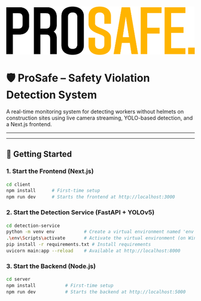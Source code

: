 ![ProSafe Logo](ProSafe_Logo.svg)


# 🛡️ ProSafe – Safety Violation Detection System

A real-time monitoring system for detecting workers without helmets on construction sites using live camera streaming, YOLO-based detection, and a Next.js frontend.

---

---

## 🚀 Getting Started




### 1. Start the Frontend (Next.js)

```bash
cd client
npm install      # First-time setup
npm run dev      # Starts the frontend at http://localhost:3000
```

### 2. Start the Detection Service (FastAPI + YOLOv5)

```bash
cd detection-service
python -m venv env           # Create a virtual environment named 'env' to isolate project dependencies
.\env\Scripts\activate       # Activate the virtual environment (on Windows) 
pip install -r requirements.txt # Install requirements
uvicorn main:app --reload    # Available at http://localhost:8000
```

### 3. Start the Backend (Node.js)

```bash
cd server
npm install           # First-time setup
npm run dev           # Starts the backend at http://localhost:5000

```
